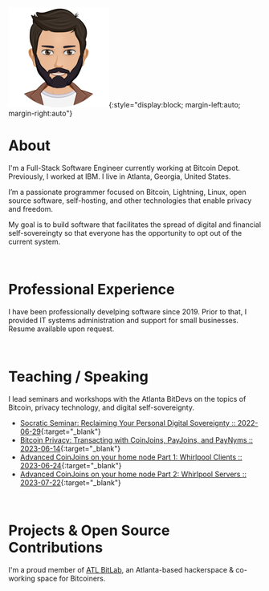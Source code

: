 ![Avatar](/assets/images/avatar-200.png){:style="display:block; margin-left:auto; margin-right:auto"}

# About

I'm a Full-Stack Software Engineer currently working at Bitcoin Depot.  Previously, I worked at IBM.  I live in Atlanta, Georgia, United States.

I’m a passionate programmer focused on Bitcoin, Lightning, Linux, open source software, self-hosting, and other technologies that enable privacy and freedom.

My goal is to build software that facilitates the spread of digital and financial self-sovereingty so that everyone has the opportunity to opt out of the current system.

<br/>
  
# Professional Experience

I have been professionally develping software since 2019.  Prior to that, I provided IT systems administration and support for small businesses.  Resume available upon request.

<br/>

# Teaching / Speaking
I lead seminars and workshops with the Atlanta BitDevs on the topics of Bitcoin, privacy technology, and digital self-sovereignty.  
- [Socratic Seminar: Reclaiming Your Personal Digital Sovereignty :: 2022-06-29](https://www.meetup.com/atlantabitdevs/events/286248874/){:target="_blank"}
- [Bitcoin Privacy: Transacting with CoinJoins, PayJoins, and PayNyms :: 2023-06-14](https://www.meetup.com/atlantabitdevs/events/294080873/){:target="_blank"}
- [Advanced CoinJoins on your home node Part 1: Whirlpool Clients :: 2023-06-24](https://www.meetup.com/atlantabitdevs/events/294304956/){:target="_blank"}
- [Advanced CoinJoins on your home node Part 2: Whirlpool Servers :: 2023-07-22](https://www.meetup.com/atlantabitdevs/events/294521290/){:target="_blank"}

<br/>

# Projects & Open Source Contributions
I'm a proud member of [ATL BitLab](https://atlbitlab.com), an Atlanta-based hackerspace & co-working space for Bitcoiners.
